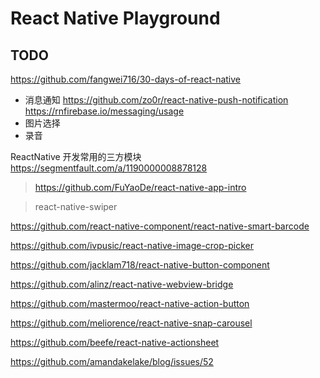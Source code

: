 # React Native Playground

## TODO

https://github.com/fangwei716/30-days-of-react-native

- 消息通知
  https://github.com/zo0r/react-native-push-notification
  https://rnfirebase.io/messaging/usage
- 图片选择
- 录音

ReactNative 开发常用的三方模块 https://segmentfault.com/a/1190000008878128

> https://github.com/FuYaoDe/react-native-app-intro

> react-native-swiper

https://github.com/react-native-component/react-native-smart-barcode

https://github.com/ivpusic/react-native-image-crop-picker

https://github.com/jacklam718/react-native-button-component

https://github.com/alinz/react-native-webview-bridge

https://github.com/mastermoo/react-native-action-button

https://github.com/meliorence/react-native-snap-carousel

https://github.com/beefe/react-native-actionsheet

https://github.com/amandakelake/blog/issues/52
